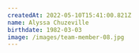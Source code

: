 ```yaml
---
createdAt: 2022-05-10T15:41:00.821Z
name: Alyssa Chuzeville
birthdate: 1982-03-03
image: /images/team-member-08.jpg
---
```

